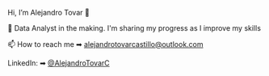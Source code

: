 Hi, I’m Alejandro Tovar 👋

🌱 Data Analyst in the making. I'm sharing my progress as I improve my skills

📫 How to reach me  ➡︎ alejandrotovarcastillo@outlook.com

LinkedIn:  ➡︎ [@AlejandroTovarC](https://www.linkedin.com/in/alejandro-tovar-castillo/)


<!---
AlejandroTovarC/AlejandroTovarC is a ✨ special ✨ repository because its `README.md` (this file) appears on your GitHub profile.
You can click the Preview link to take a look at your changes.
--->
